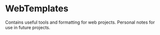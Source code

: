 # WebTemplates
Contains useful tools and formatting for web projects. Personal notes for use in future projects.
